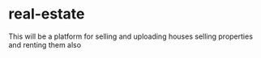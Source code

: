# real-estate
This will be a platform for selling and uploading houses  selling properties and renting them also
